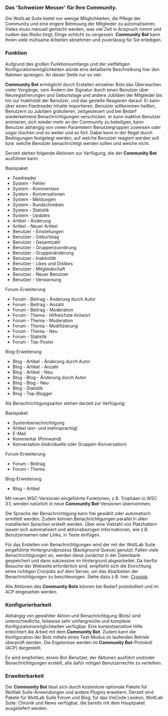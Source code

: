 ### Das 'Schweizer Messer' für Ihre Community.

Die WoltLab Suite bietet nur wenige Möglichkeiten, die Pflege der Community und eine engere Betreuung der Mitglieder zu automatisieren. Vieles muss manuell gemacht werden, was viel Zeit in Anspruch nimmt und zudem das Risiko birgt, Dinge schlicht zu vergessen.  **Community Bot**  kann Ihnen viele mühsame Arbeiten abnehmen und zuverlässig für Sie erledigen.

### Funktion

Aufgrund des großen Funktionsumfangs und der vielfältigen Konfigurationsmöglichkeiten würde eine detaillierte Beschreibung hier den Rahmen sprengen. An dieser Stelle nur so viel:

**Community Bot**  ermöglicht durch Erstellen einzelner Bots das Überwachen vieler Vorgänge, vom Ändern der Signatur durch einen Benutzer über Neuregistrierungen und Geburtstage und andere Jubiläen der Mitglieder bis hin zur Inaktivität der Benutzer, und das gezielte Reagieren darauf. Er kann über einen Feedreader Inhalte importieren, Benutzer willkommen heißen, Benutzern zu Jubiläen gratulieren, zeitgesteuert und bei Bedarf wiederkehrend Benachrichtigungen verschicken, er kann inaktive Benutzer animieren, sich wieder mehr an der Community zu beteiligen, kann Benutzer abhängig von vielen Parametern Benutzergruppen zuweisen oder sogar löschen und so weiter und so fort. Dabei kann in der Regel durch Bedingungen festgelegt werden, auf welche Benutzer reagiert werden soll bzw. welche Benutzer benachrichtigt werden sollen und welche nicht.

Derzeit stehen folgende Aktionen zur Verfügung, die der  **Community Bot**  ausführen kann:

Basispaket

-   Feedreader
-   System - Fehler
-   System - Kommentare
-   System - Konversationen
-   System - Meldungen
-   System - Rundschreiben
-   System - Statistik
-   System - Updates
-   Artikel - Änderung
-   Artikel - Neuer Artikel
-   Benutzer - Einstellungen
-   Benutzer - Geburtstag
-   Benutzer - Gesamtzahl
-   Benutzer - Gruppenzuordnung
-   Benutzer - Gruppenänderung
-   Benutzer - Inaktivität
-   Benutzer - Likes und Dislikes
-   Benutzer - Mitgliedschaft
-   Benutzer - Neuer Benutzer
-   Benutzer - Verwarnung

Forum-Erweiterung

-   Forum - Beitrag - Änderung durch Autor
-   Forum - Beitrag - Anzahl
-   Forum - Beitrag - Moderation
-   Forum - Thema - Hilfreichste Antwort
-   Forum - Thema - Moderation
-   Forum - Thema - Modifizierung
-   Forum - Thema - Neu
-   Forum - Statistik
-   Forum - Top-Poster

Blog-Erweiterung

-   Blog - Artikel - Änderung durch Autor
-   Blog - Artikel - Anzahl
-   Blog - Artikel - Neu
-   Blog - Blog - Änderung durch Autor
-   Blog - Blog - Neu
-   Blog - Statistik
-   Blog - Top-Blogger

Als Benachrichtigungsarten stehen derzeit zur Verfügung:

Basispaket

-   Systembenachrichtigung
-   Artikel (ein- und mehrsprachig)
-   E-Mail
-   Kommentar (Pinnwand)
-   Konversation (individuelle oder Gruppen-Konversation)

Forum-Erweiterung

-   Forum - Beitrag
-   Forum - Thema

Blog-Erweiterung

-   Blog - Artikel

Mit neuen WSC-Versionen eingeführte Funktionen, z.B. Trophäen in WSC 3.1, werden natürlich in neue  **Community Bot**-Versionen übernommen.

Die Sprache der Benachrichtigung kann frei gewählt oder automatisch ermittelt werden. Zudem können Benachrichtigungen parallel in allen installierten Sprachen erstellt werden. Über eine Vielzahl von Platzhaltern lassen sich automatisiert und aktionsbezogen Informationen, wie z.B. Benutzernamen oder Links, in Texte einfügen.

Für das Erstellen von Benachrichtigungen wird der mit der WoltLab Suite eingeführte Hintergrundprozess (Background Queue) genutzt. Fallen viele Benachrichtigungen an, werden diese zunächst in der Datenbank gespeichert und dann sukzessive im Hintergrund abgearbeitet. Da hierfür Besuche der Webseite erforderlich sind, empfiehlt sich die Einrichtung eines richtigen Cronjobs auf dem Server, um das Abarbeiten der Benachrichtigungen zu beschleunigen. Siehe dazu z.B. hier:  [Cronjob](https://community.woltlab.com/thread/253997-sofortige-e-mail-benachrichtigung-php-smtp/?postID=1585459&amp;highlight=queue#post1585459).

Alle Aktionen des  **Community Bots**  können bei Bedarf protokolliert und im ACP eingesehen werden.

### Konfigurierbarkeit

Abhängig von gewählter Aktion und Benachrichtigung (Bots) sind unterschiedliche, teilweise sehr umfangreiche und komplexe Konfigurationsmöglichkeiten verfügbar. Eine kontextsensitive Hilfe erleichtert die Arbeit mit dem  **Community Bot**. Zudem kann die Konfiguration der Bots mittels eines Test-Modus im laufenden Betrieb überprüft werden. Die Ergebnisse werden im  **Community Bot**-Protokoll (ACP) dargestellt.

Es wird empfohlen, einem Bot-Benutzer, der Aktionen ausführt und/oder Benachrichtigungen erstellt, alle dafür nötigen Benutzerrechte zu verleihen.

### Erweiterbarkeit

Der  **Community Bot**  lässt sich durch kostenlose optionale Pakete für Woltlab Suite-Anwendungen und andere Plugins erweitern. Derzeit sind Pakete für WoltLab Suite Forum und Blog, für das VieCode Lexikon, WoltLab Suite: Chronik und News verfügbar, die bereits mit dem Hauptpaket ausgeliefert werden.